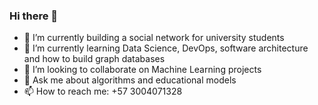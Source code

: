 ### Hi there 👋


- 🔭 I’m currently building a social network for university students
- 🌱 I’m currently learning Data Science, DevOps, software architecture and how to build graph databases
- 👯 I’m looking to collaborate on Machine Learning projects
- 💬 Ask me about algorithms and educational models
- 📫 How to reach me: +57 3004071328



